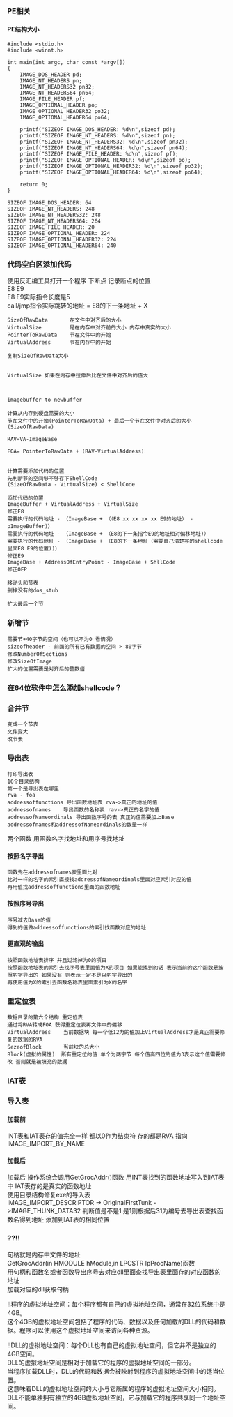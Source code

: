 ### PE相关
#### PE结构大小
```
#include <stdio.h>
#include <winnt.h>

int main(int argc, char const *argv[])
{   
    IMAGE_DOS_HEADER pd;
    IMAGE_NT_HEADERS pn;
    IMAGE_NT_HEADERS32 pn32;
    IMAGE_NT_HEADERS64 pn64;
    IMAGE_FILE_HEADER pf;
    IMAGE_OPTIONAL_HEADER po;
    IMAGE_OPTIONAL_HEADER32 po32;
    IMAGE_OPTIONAL_HEADER64 po64;

    printf("SIZEOF IMAGE_DOS_HEADER: %d\n",sizeof pd);
    printf("SIZEOF IMAGE_NT_HEADERS: %d\n",sizeof pn);
    printf("SIZEOF IMAGE_NT_HEADERS32: %d\n",sizeof pn32);
    printf("SIZEOF IMAGE_NT_HEADERS64: %d\n",sizeof pn64);
    printf("SIZEOF IMAGE_FILE_HEADER: %d\n",sizeof pf);
    printf("SIZEOF IMAGE_OPTIONAL_HEADER: %d\n",sizeof po);
    printf("SIZEOF IMAGE_OPTIONAL_HEADER32: %d\n",sizeof po32);
    printf("SIZEOF IMAGE_OPTIONAL_HEADER64: %d\n",sizeof po64);

    return 0;
}

SIZEOF IMAGE_DOS_HEADER: 64
SIZEOF IMAGE_NT_HEADERS: 248
SIZEOF IMAGE_NT_HEADERS32: 248
SIZEOF IMAGE_NT_HEADERS64: 264
SIZEOF IMAGE_FILE_HEADER: 20
SIZEOF IMAGE_OPTIONAL_HEADER: 224
SIZEOF IMAGE_OPTIONAL_HEADER32: 224
SIZEOF IMAGE_OPTIONAL_HEADER64: 240
```
### 代码空白区添加代码

使用反汇编工具打开一个程序 下断点 记录断点的位置  
E8 E9  
E8 E9实际指令长度是5  
call/jmp指令实际跳转的地址 = E8的下一条地址 + X  



```
SizeOfRawData 		在文件中对齐后的大小
VirtualSize     	是在内存中对齐前的大小 内存中真实的大小
PointerToRawData 	节在文件中的开始
VirtualAddress   	节在内存中的开始

复制SizeOfRawData大小


VirtualSize 如果在内存中拉伸后比在文件中对齐后的值大



imagebuffer to newbuffer

计算从内存到硬盘需要的大小
节在文件中的开始(PointerToRawData) + 最后一个节在文件中对齐后的大小(SizeOfRawData)

RAV=VA-ImageBase

FOA= PointerToRawData + (RAV-VirtualAddress)


计算需要添加代码的位置
先判断节的空间够不够存下ShellCode
(SizeOfRawData - VirtualSize) < ShellCode

添加代码的位置
ImageBuffer + VirtualAddress + VirtualSize
修正E8
需要执行的代码地址 - （ImageBase + （（E8 xx xx xx xx E9的地址） - pImageBuffer)）
需要执行的代码地址 - （ImageBase + （E8的下一条指令E9的地址相对偏移地址)）
需要执行的代码地址 - （ImageBase + （E8的下一条地址（需要自己清楚写的shellcode里面E8 E9的位置))）
修正E9
ImageBase + AddressOfEntryPoint - ImageBase + ShllCode
修正OEP

移动头和节表
删掉没有的dos_stub

扩大最后一个节
```
### 新增节
```
需要节+40字节的空间（也可以不为0 看情况）  
sizeofheader - 前面的所有已有数据的空间 > 80字节  
修改NumberOfSections  
修改SizeOfImage  
扩大的位置需要是对齐后的整数倍  
```
### 在64位软件中怎么添加shellcode？

### 合并节
```
变成一个节表
文件变大
改节表
```
### 导出表
```
打印导出表
16个目录结构
第一个是导出表在哪里
rva - foa
addressoffunctions 导出函数地址表 rva->真正的地址的值
addressofnames    导出函数的名称表 rav->真正的名字的值
addressofNameordinals 导出函数序号的表 真正的值需要加上Base
addressofnames和addressofNaneordinals的数量一样
```
两个函数 用函数名字找地址和用序号找地址
#### 按照名字导出
```
函数先在addressofnames表里面比对
比对一样的名字的索引直接找addressofNameordinals里面对应索引对应的值
再用值找addressoffunctions里面的函数地址
```
#### 按照序号导出
```
序号减去Base的值
得到的值做addressoffunctions的索引找函数对应的地址
```
#### 更直观的输出
```
按照函数地址表排序 并且过滤掉为0的项目
按照函数地址表的索引去找序号表里面值为X的项目 如果能找到的话 表示当前的这个函数是按照名字导出的 如果没有 则表示一定不是以名字导出的
再使用值为X的索引去函数名称表里面索引为X的名字
```
### 重定位表
```
数据目录的第六个结构 重定位表
通过将RVA转成FOA 获得重定位表再文件中的偏移
VirtualAddress    当前数据块 每一个低12为的值加上VirtualAddress才是真正需要修复的数据的RVA
SezeofBlock       当前块的总大小
Block(虚拟的属性)  所有重定位的值 单个为两字节 每个值高四位的值为3表示这个值需要修改 否则就是被填充的数据
```
### IAT表

### 导入表
#### 加载前
INT表和IAT表存的值完全一样 都以0作为结束符 存的都是RVA 指向IMAGE_IMPORT_BY_NAME
#### 加载后
加载后 操作系统会调用GetGrocAddr()函数 用INT表找到的函数地址写入到IAT表中 IAT表存的是真实的函数地址  
使用目录结构修复exe的导入表  
IMAGE_IMPORT_DESCRIPTOR -> OriginalFirstTunk ->IMAGE_THUNK_DATA32
判断值是不是1 是1则根据后31为编号去导出表查找函数名得到地址 添加到IAT表的相同位置

### ??!!
句柄就是内存中文件的地址  
GetGrocAddr(in HMODULE hModule,in LPCSTR lpProcName)函数  
用句柄和函数名或者函数导出序号去对应dll里面查找导出表里面存的对应函数的地址  
加载对应的dll获取句柄  

!!程序的虚拟地址空间：每个程序都有自己的虚拟地址空间，通常在32位系统中是4GB。  
这个4GB的虚拟地址空间包括了程序的代码、数据以及任何加载的DLL的代码和数据。程序可以使用这个虚拟地址空间来访问各种资源。  

!!DLL的虚拟地址空间：每个DLL也有自己的虚拟地址空间，但它并不是独立的4GB空间。  
DLL的虚拟地址空间是相对于加载它的程序的虚拟地址空间的一部分。  
当程序加载DLL时，DLL的代码和数据会被映射到程序的虚拟地址空间中的适当位置。  
这意味着DLL的虚拟地址空间的大小与它所属的程序的虚拟地址空间大小相同。  
DLL不能单独拥有独立的4GB虚拟地址空间，它与加载它的程序共享同一个地址空间。
